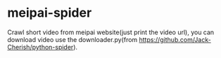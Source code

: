 # meipai-spider
Crawl short video from meipai website(just print the video url), you can download video use the downloader.py(from https://github.com/Jack-Cherish/python-spider).
